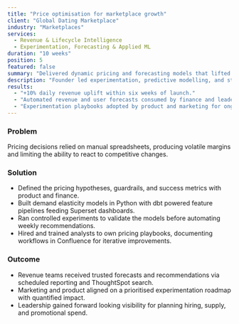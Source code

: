 ```yaml
---
title: "Price optimisation for marketplace growth"
client: "Global Dating Marketplace"
industry: "Marketplaces"
services:
  - Revenue & Lifecycle Intelligence
  - Experimentation, Forecasting & Applied ML
duration: "10 weeks"
position: 5
featured: false
summary: "Delivered dynamic pricing and forecasting models that lifted daily revenue by 10%."
description: "Founder led experimentation, predictive modelling, and stakeholder enablement embedded pricing science into commercial planning."
results:
  - "+10% daily revenue uplift within six weeks of launch."
  - "Automated revenue and user forecasts consumed by finance and leadership."
  - "Experimentation playbooks adopted by product and marketing for ongoing optimisation."
---
```


### Problem
Pricing decisions relied on manual spreadsheets, producing volatile margins and limiting the ability to react to competitive changes.

### Solution
- Defined the pricing hypotheses, guardrails, and success metrics with product and finance.
- Built demand elasticity models in Python with dbt powered feature pipelines feeding Superset dashboards.
- Ran controlled experiments to validate the models before automating weekly recommendations.
- Hired and trained analysts to own pricing playbooks, documenting workflows in Confluence for iterative improvements.

### Outcome
- Revenue teams received trusted forecasts and recommendations via scheduled reporting and ThoughtSpot search.
- Marketing and product aligned on a prioritised experimentation roadmap with quantified impact.
- Leadership gained forward looking visibility for planning hiring, supply, and promotional spend.

